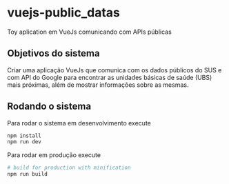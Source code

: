 # vuejs-public_datas
Toy aplication em VueJs comunicando com APIs públicas

## Objetivos do sistema
Criar uma aplicação VueJs que comunica com os dados públicos do SUS e com API do Google para encontrar as unidades básicas de saúde (UBS) mais próximas, além de mostrar informações sobre as mesmas.

## Rodando o sistema
Para rodar o sistema em desenvolvimento execute
``` bash
npm install
npm run dev
```

Para rodar em produção execute
``` bash
# build for production with minification
npm run build
```

